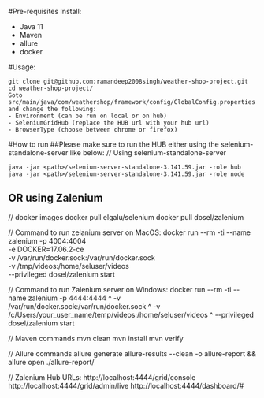 #Pre-requisites
Install:
- Java 11
- Maven
- allure
- docker

#Usage:
````
git clone git@github.com:ramandeep2008singh/weather-shop-project.git
cd weather-shop-project/
Goto src/main/java/com/weathershop/framework/config/GlobalConfig.properties
and change the following:
- Environment (can be run on local or on hub)
- SeleniumGridHub (replace the HUB url with your hub url)
- BrowserType (choose between chrome or firefox)
````

#How to run
##Please make sure to run the HUB either using the selenium-standalone-server like below:
// Using selenium-standalone-server
````
java -jar <path>/selenium-server-standalone-3.141.59.jar -role hub
java -jar <path>/selenium-server-standalone-3.141.59.jar -role node
````

## OR using Zalenium
// docker images
docker pull elgalu/selenium
docker pull dosel/zalenium

// Command to run zelanium server on MacOS:
docker run --rm -ti --name zalenium -p 4004:4004 \
      -e DOCKER=17.06.2-ce \
      -v /var/run/docker.sock:/var/run/docker.sock \
      -v /tmp/videos:/home/seluser/videos \
      --privileged dosel/zalenium start

// Command to run Zalenium server on Windows:
docker run --rm -ti --name zalenium -p 4444:4444 ^
      -v /var/run/docker.sock:/var/run/docker.sock ^
      -v /c/Users/your_user_name/temp/videos:/home/seluser/videos ^
      --privileged dosel/zalenium start

// Maven commands
mvn clean
mvn install
mvn verify

// Allure commands
allure generate allure-results --clean -o allure-report && allure open ./allure-report/

// Zalenium Hub URLs:
http://localhost:4444/grid/console
http://localhost:4444/grid/admin/live
http://localhost:4444/dashboard/#
